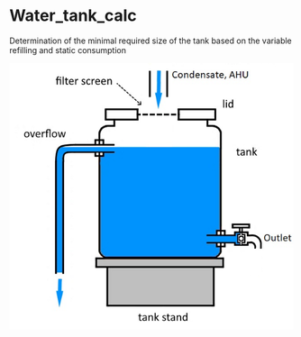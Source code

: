 # Water_tank_calc
Determination of the minimal required size of the tank based on the variable refilling and static consumption

![Diagram](https://raw.githubusercontent.com/IPOLIPOL/Water_tank_calc/main/Assets/water_tank.jpg)
